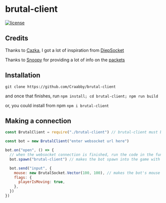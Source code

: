 # brutal-client

[![license](https://img.shields.io/badge/License-MIT-yellow.svg)](#)

## Credits

Thanks to [Cazka](https://github.com/Cazka), I got a lot of inspiration from [DiepSocket](https://github.com/Cazka/diepsocket)

Thanks to [Snoopy](https://github.com/sudosnoopy) for providing a lot of info on the [packets](https://github.com/sudosnoopy/brutal-io-info) 

## Installation

`git clone https://github.com/Craabby/brutal-client`

and once that finishes, run `npm install; cd brutal-client; npm run build`

or, you could install from npm `npm i brutal-client`

## Making a connection

```js
const BrutalClient = require("./brutal-client") // brutal-client must be in the same directory, move to node_modules if you dont want to use the ./

const bot = new BrutalClient("enter websocket url here")

bot.on("open", () => {
  // when the websocket connection is finished, run the code in the function
  bot.spawn("brutal-client") // makes the bot spawn into the game with the name "brutal-client"

  bot.send("input", {
    mouse: new BrutalSocket.Vector(100, 100), // makes the bot's mouse position be 100, 100
    flags: {
      playerIsMoving: true,
    },
  })
})
```
